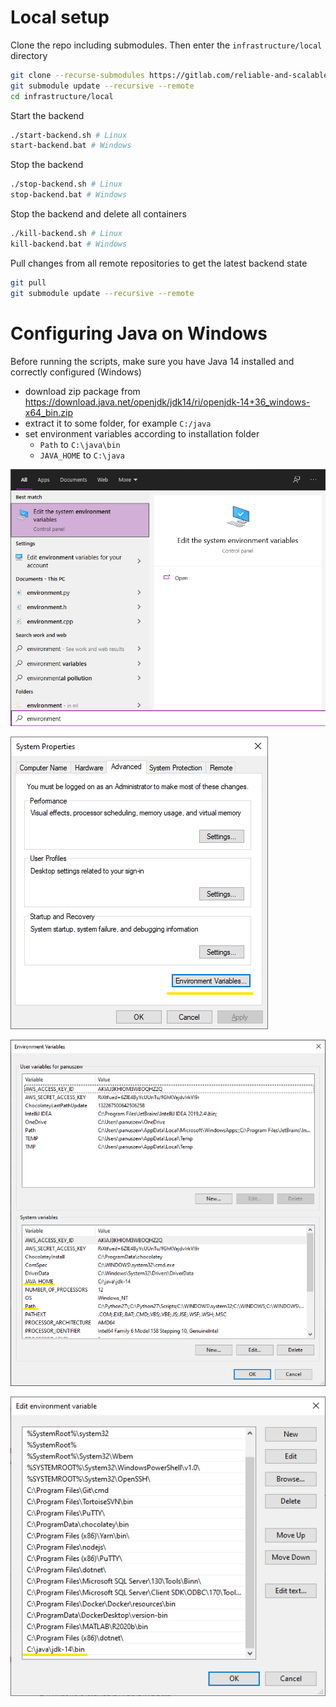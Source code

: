 # Local setup

Clone the repo including submodules. Then enter the `infrastructure/local` directory
```bash
git clone --recurse-submodules https://gitlab.com/reliable-and-scalable-biskup/infrastructure.git
git submodule update --recursive --remote
cd infrastructure/local
```
Start the backend
```bash
./start-backend.sh # Linux
start-backend.bat # Windows
```
Stop the backend
```bash
./stop-backend.sh # Linux
stop-backend.bat # Windows
```
Stop the backend and delete all containers
```bash
./kill-backend.sh # Linux
kill-backend.bat # Windows
```
Pull changes from all remote repositories to get the latest backend state
```bash
git pull
git submodule update --recursive --remote
```

# Configuring Java on Windows

Before running the scripts, make sure you have Java 14 installed and correctly configured (Windows)
* download zip package from https://download.java.net/openjdk/jdk14/ri/openjdk-14+36_windows-x64_bin.zip
* extract it to some folder, for example `C:/java`
* set environment variables according to installation folder
    * `Path` to `C:\java\bin`
    * `JAVA_HOME` to `C:\java`

![open-env.png](doc/open-env.png)

![open-env.png](doc/system-props-dialog.png)

![open-env.png](doc/edit-env-dialog.png)

![open-env.png](doc/env-dialog.png)